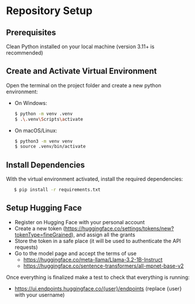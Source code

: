 # Repository Setup

## Prerequisites

Clean Python installed on your local machine (version 3.11+ is recommended)

## Create and Activate Virtual Environment

Open the terminal on the project folder and create a new python environment:

- On Windows:

  ```sh
  $ python -m venv .venv
  $ .\.venv\Scripts\activate
  ```

- On macOS/Linux:

  ```sh
  $ python3 -m venv venv
  $ source .venv/bin/activate
  ```

## Install Dependencies

With the virtual environment activated, install the required dependencies:

```sh
   $ pip install -r requirements.txt
```

## Setup Hugging Face

- Register on Hugging Face with your personal account
- Create a new token (https://huggingface.co/settings/tokens/new?tokenType=fineGrained), and assign all the grants
- Store the token in a safe place (it will be used to authenticate the API requests)
- Go to the model page and accept the terms of use
  - https://huggingface.co/meta-llama/Llama-3.2-1B-Instruct
  - https://huggingface.co/sentence-transformers/all-mpnet-base-v2

Once everything is finalized make a test to check that everything is running:

- https://ui.endpoints.huggingface.co/{user}/endpoints (replace {user} with your username)

<!-- ### Contacts
- Eleonora Varde (Lead Data Scientist): varde.eleonora@bcg.com
- Fabrizio Senia (Lead Data Scientist): senia.fabrizio@bcg.com
- Marta Ronconi (Data Scientist): ronconi.marta@bcg.com
- Andrea Biscontini (Data Scientist): biscontini.andrea@bcg.com -->
